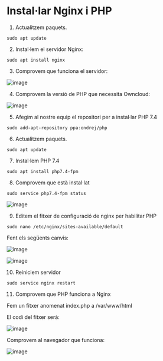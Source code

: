 # Instal·lar Nginx i PHP

1. Actualitzem paquets.

```
sudo apt update
```

2. Instal·lem el servidor Nginx:

```
sudo apt install nginx
```

3. Comprovem que funciona el servidor:

![image](https://user-images.githubusercontent.com/110727546/236466748-ed359bf9-4a2b-42c5-96eb-f5c1e6e0022d.png)

4. Comprovem la versió de PHP que necessita Owncloud:

![image](https://user-images.githubusercontent.com/110727546/236467047-f899b034-e802-4ec3-b213-d84d8bb1bf4c.png)

5. Afegim al nostre equip el repositori per a instal·lar PHP 7.4

```
sudo add-apt-repository ppa:ondrej/php
```

6. Actualitzem paquets.

```
sudo apt update
```

7. Instal·lem PHP 7.4

```
sudo apt install php7.4-fpm
```

8. Comprovem que està instal·lat

```
sudo service php7.4-fpm status
```

![image](https://user-images.githubusercontent.com/110727546/236472017-ff2b2f34-8cbc-40ee-aee7-23e532bea7f6.png)

9. Editem el fitxer de configuració de nginx per habilitar PHP

```
sudo nano /etc/nginx/sites-available/default
```

Fent els següents canvis:

![image](https://user-images.githubusercontent.com/110727546/236473019-8fb69a14-fd6c-4b83-baa8-139b20f8fdb1.png)

![image](https://user-images.githubusercontent.com/110727546/236475405-8f236183-a3d1-441d-98b1-f232bc0a85f1.png)

10. Reiniciem servidor

```
sudo service nginx restart
```

11. Comprovem que PHP funciona a Nginx

Fem un fitxer anomenat index.php a /var/www/html

El codi del fitxer serà:

![image](https://user-images.githubusercontent.com/110727546/236474069-558a0ce8-7016-42b8-b36e-a05f592f8f52.png)

Comprovem al navegador que funciona:

![image](https://user-images.githubusercontent.com/110727546/236473828-bddc2ce9-36fa-4168-8b2a-efe49c9fc5d2.png)


